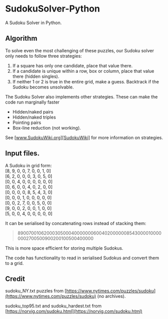 # SudokuSolver-Python

A Sudoku Solver in Python.

## Algorithm 

To solve even the most challenging of these puzzles, our Sudoku solver only needs to follow three strategies:

1. If a square has only one candidate, place that value there.
2. If a candidate is unique within a row, box or column, place that value there (hidden singles). 
3. If neither 1 or 2 is true in the entire grid, make a guess. Backtrack if the Sudoku becomes unsolvable.

The Sudoku Solver also implements other strategies. These can make the code run marginally faster 
- Hidden/naked pairs 
- Hidden/naked triples
- Pointing pairs
- Box-line reduction (not working).

See [www.SudokuWiki.org][SudokuWiki] for more information on strategies.

[SudokuWiki]: https://www.sudokuwiki.org/

## Input files.

A Sudoku in grid form:  
  [8, 9, 0, 0, 7, 0, 0, 1, 0]  
  [6, 2, 0, 0, 0, 3, 0, 5, 0]  
  [0, 0, 4, 0, 0, 0, 0, 0, 0]  
  [0, 6, 0, 0, 4, 0, 2, 0, 0]  
  [0, 0, 0, 0, 8, 5, 4, 3, 0]  
  [0, 0, 0, 1, 0, 0, 0, 0, 0]  
  [0, 0, 2, 7, 0, 0, 5, 0, 0]  
  [9, 0, 0, 2, 0, 0, 1, 0, 0]  
  [5, 0, 0, 4, 0, 0, 0, 0, 0]  

It can be serialised by concatenating rows instead of stacking them:

> 890070010620003050004000000060040200000085430000100000002700500900200100500400000

This is more space efficient for storing multiple Sudokus.

The code has functionality to read in serialised Sudokus and convert them to a grid.

## Credit

sudoku_NY.txt puzzles from [https://www.nytimes.com/puzzles/sudoku](https://www.nytimes.com/puzzles/sudoku) (no archives).

sudoku_top95.txt and sudoku_hardest.txt from [https://norvig.com/sudoku.html](https://norvig.com/sudoku.html)




